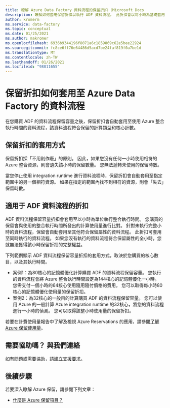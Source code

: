 ```yaml
---
title: 瞭解 Azure Data Factory 資料流程的保留折扣 |Microsoft Docs
description: 瞭解如何套用保留折扣以執行 ADF 資料流程。 此折扣會以每小時為基礎套用至這些資料流程。
author: kromerm
ms.service: data-factory
ms.topic: conceptual
ms.date: 01/25/2021
ms.author: makromer
ms.openlocfilehash: 6936b9344196f8071a6c1859869c62e5bee22924
ms.sourcegitcommit: fc8ce6ff76e64486d5acd7be24faf819f0a7be1d
ms.translationtype: MT
ms.contentlocale: zh-TW
ms.lasthandoff: 01/26/2021
ms.locfileid: "98811655"
---
```

# <a name="how-a-reservation-discount-is-applied-to-azure-data-factory-data-flows"></a>保留折扣如何套用至 Azure Data Factory 的資料流程

在您購買 ADF 的資料流程保留容量之後，保留折扣會自動套用至使用 Azure 整合執行時間的資料流程，該資料流程符合保留的計算類型和核心計數。

## <a name="how-reservation-discount-is-applied"></a>保留折扣的套用方式

保留折扣採「不用則作廢」的原則。 因此，如果您沒有任何一小時使用相符的 Azure 整合資源，則會遺失該小時的保留數量。 您無法遞轉未使用的保留時數。

當您停止使用 integration runtime 進行資料流程時，保留折扣會自動套用至指定範圍中的另一個相符資源。 如果在指定的範圍內找不到相符的資源，則會「失去」保留時數。

## <a name="discount-applied-to-adf-data-flows"></a>適用于 ADF 資料流程的折扣

ADF 資料流程保留容量折扣會套用至以小時為單位執行整合執行時間。 您購買的保留會與使用的整合執行時間所發出的計算使用量進行比對。 針對未執行完整小時的資料流程，保留會自動套用至其他符合保留屬性的資料流程。 此折扣可套用至同時執行的資料流程。 如果您沒有執行的資料流程符合保留屬性的全小時，您就無法獲得該小時保留折扣的完整權益。

下列範例顯示 ADF 資料流程保留容量折扣的套用方式，取決於您購買的核心數目，以及其執行時間。

- 案例1：為80核心的記憶體優化計算購買 ADF 的資料流程保留容量。 您執行的資料流程會將 Azure 整合執行時間設定為144核心的記憶體優化一小時。 您需支付一個小時的64核心使用隨用隨付價格的費用。 您可以取得每小時80核心的記憶體優化使用量的保留折扣。
- 案例2：為32核心的一般目的計算購買 ADF 的資料流程保留容量。 您可以使用 Azure 的一般計算 Azure integration runtime 的32核心，將您的資料流程進行一小時的偵測。 您可以取得該整小時使用量的保留折扣。

若要在計費使用量報告中了解及檢視 Azure Reservations 的應用，請參閱[了解 Azure 保留使用量](https://docs.microsoft.com/azure/cost-management-billing/reservations/understand-reserved-instance-usage-ea)。

## <a name="need-help-contact-us"></a>需要協助嗎？ 與我們連絡

如有問題或需要協助，請[建立支援要求](https://go.microsoft.com/fwlink/?linkid=2083458)。

## <a name="next-steps"></a>後續步驟

若要深入瞭解 Azure 保留，請參閱下列文章：

- [什麼是 Azure 保留項目？](https://docs.microsoft.com/azure/cost-management-billing/reservations/save-compute-costs-reservations)

